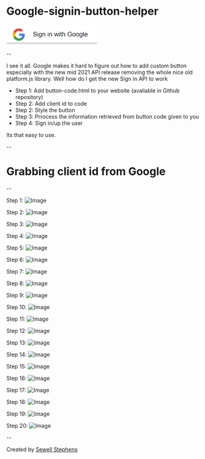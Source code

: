 # Google-signin-button-helper

![Image](https://raw.githubusercontent.com/sewellstephens/Google-signin-button-helper/master/signin.png)

--

I see it all. Google makes it hard to figure out how to add custom button especially with the new mid 2021 API release removing the whole nice old platform.js library. Well how do I get the new Sign in API to work

 - Step 1: Add button-code.html to your website (avaliable in Github repository)
 - Step 2: Add client id to code
 - Step 2: Style the button
 - Step 3: Prrocess the information retrieved from button code given to you
 - Step 4: Sign in/up the user
 
 Its that easy to use.
 
 --
 
 # Grabbing client id from Google
 
 --
 
 Step 1:
 ![Image](https://cdn.sewellstephens.com/step-1.png)
 
 Step 2:
 ![Image](https://cdn.sewellstephens.com/step-2.png)
 
 Step 3:
 ![Image](https://cdn.sewellstephens.com/step-3.png)
 
 Step 4:
 ![Image](https://cdn.sewellstephens.com/step-4.png)
 
 Step 5:
 ![Image](https://cdn.sewellstephens.com/step-5.png)
 
 Step 6:
 ![Image](https://cdn.sewellstephens.com/step-6.png)
 
 Step 7:
 ![Image](https://cdn.sewellstephens.com/step-7.png)
 
 Step 8:
 ![Image](https://cdn.sewellstephens.com/step-8.png)
 
 Step 9:
 ![Image](https://cdn.sewellstephens.com/step-9.png)
 
 Step 10:
 ![Image](https://cdn.sewellstephens.com/step-10.png)
 
 Step 11:
 ![Image](https://cdn.sewellstephens.com/step-11.png)
 
 Step 12:
 ![Image](https://cdn.sewellstephens.com/step-12.png)
 
 Step 13:
 ![Image](https://cdn.sewellstephens.com/step-13.png)
 
 Step 14:
 ![Image](https://cdn.sewellstephens.com/step-15.png)
 
 Step 15:
 ![Image](https://cdn.sewellstephens.com/step-16.png)
 
 Step 16:
 ![Image](https://cdn.sewellstephens.com/step-17.png)
 
 Step 17:
 ![Image](https://cdn.sewellstephens.com/step-18.png)
 
 Step 18:
 ![Image](https://cdn.sewellstephens.com/step-19.png)
 
 Step 19:
 ![Image](hhttps://cdn.sewellstephens.com/step-20.png)
 
 Step 20:
 ![Image](https://cdn.sewellstephens.com/step-21.png)
 
 --
 
 Created by [Sewell Stephens](https://sewellstephens.com)
